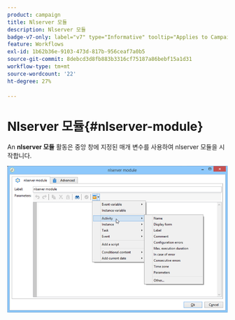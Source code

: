 ```yaml
---
product: campaign
title: Nlserver 모듈
description: Nlserver 모듈
badge-v7-only: label="v7" type="Informative" tooltip="Applies to Campaign Classic v7 only"
feature: Workflows
exl-id: 1b62b36e-9103-473d-817b-956ceaf7a0b5
source-git-commit: 8debcd3d8fb883b3316cf75187a86bebf15a1d31
workflow-type: tm+mt
source-wordcount: '22'
ht-degree: 27%

---
```


# Nlserver 모듈{#nlserver-module}



An **nlserver 모듈** 활동은 중앙 창에 지정된 매개 변수를 사용하여 nlserver 모듈을 시작합니다.

![](assets/nlserver_module_edit.png)
